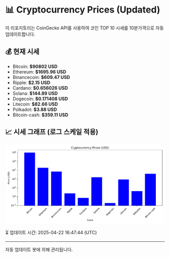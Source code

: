 
# 📊 Cryptocurrency Prices (Updated)

이 리포지토리는 CoinGecko API를 사용하여 코인 TOP 10 시세를 10분가격으로 자동 업데이트합니다.

## 💰 현재 시세
- Bitcoin: **$90802 USD**
- Ethereum: **$1695.96 USD**
- Binancecoin: **$609.47 USD**
- Ripple: **$2.15 USD**
- Cardano: **$0.656026 USD**
- Solana: **$144.89 USD**
- Dogecoin: **$0.171408 USD**
- Litecoin: **$82.66 USD**
- Polkadot: **$3.88 USD**
- Bitcoin-cash: **$359.11 USD**

## 📈 시세 그래프 (로그 스케일 적용)
![Crypto Prices](crypto_prices.png)

⏳ 업데이트 시간: 2025-04-22 16:47:44 (UTC)

---
자동 업데이트 봇에 의해 관리됩니다.
